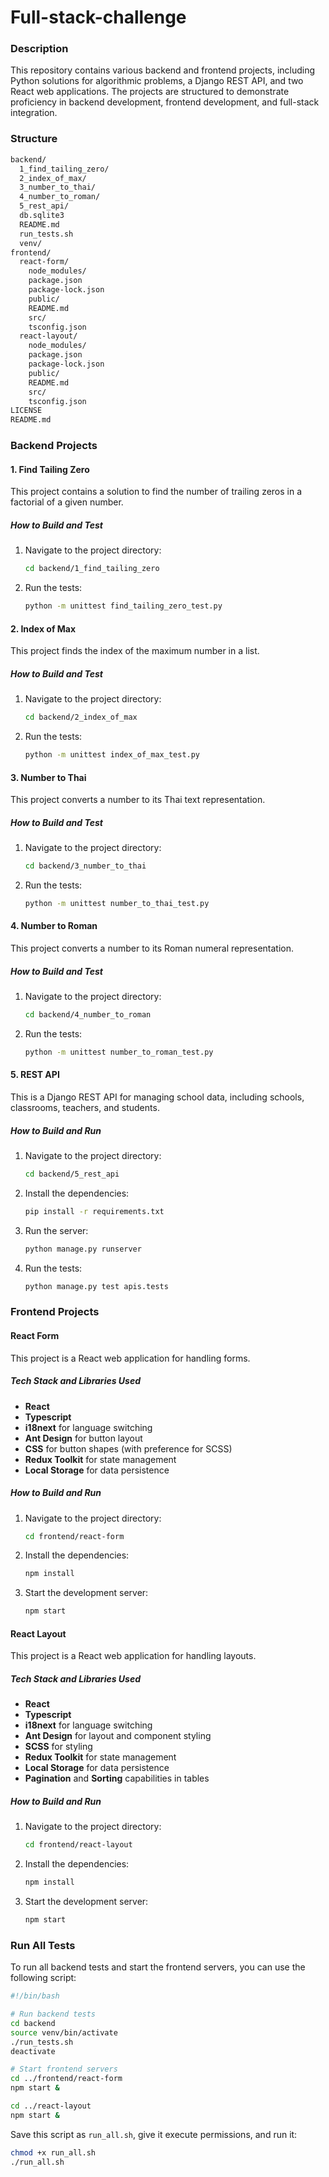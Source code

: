 # Full-stack-challenge

### Description

This repository contains various backend and frontend projects, including Python solutions for algorithmic problems, a Django REST API, and two React web applications. The projects are structured to demonstrate proficiency in backend development, frontend development, and full-stack integration.

### Structure

```bash
backend/
  1_find_tailing_zero/
  2_index_of_max/
  3_number_to_thai/
  4_number_to_roman/
  5_rest_api/
  db.sqlite3
  README.md
  run_tests.sh
  venv/
frontend/
  react-form/
    node_modules/
    package.json
    package-lock.json
    public/
    README.md
    src/
    tsconfig.json
  react-layout/
    node_modules/
    package.json
    package-lock.json
    public/
    README.md
    src/
    tsconfig.json
LICENSE
README.md
```

### Backend Projects

#### 1. Find Tailing Zero

This project contains a solution to find the number of trailing zeros in a factorial of a given number.

##### How to Build and Test

1. Navigate to the project directory:
   ```bash
   cd backend/1_find_tailing_zero
   ```
2. Run the tests:
   ```bash
   python -m unittest find_tailing_zero_test.py
   ```

#### 2. Index of Max

This project finds the index of the maximum number in a list.

##### How to Build and Test

1. Navigate to the project directory:
   ```bash
   cd backend/2_index_of_max
   ```
2. Run the tests:
   ```bash
   python -m unittest index_of_max_test.py
   ```

#### 3. Number to Thai

This project converts a number to its Thai text representation.

##### How to Build and Test

1. Navigate to the project directory:
   ```bash
   cd backend/3_number_to_thai
   ```
2. Run the tests:
   ```bash
   python -m unittest number_to_thai_test.py
   ```

#### 4. Number to Roman

This project converts a number to its Roman numeral representation.

##### How to Build and Test

1. Navigate to the project directory:
   ```bash
   cd backend/4_number_to_roman
   ```
2. Run the tests:
   ```bash
   python -m unittest number_to_roman_test.py
   ```

#### 5. REST API

This is a Django REST API for managing school data, including schools, classrooms, teachers, and students.

##### How to Build and Run

1. Navigate to the project directory:
   ```bash
   cd backend/5_rest_api
   ```
2. Install the dependencies:
   ```bash
   pip install -r requirements.txt
   ```
3. Run the server:
   ```bash
   python manage.py runserver
   ```
4. Run the tests:
   ```bash
   python manage.py test apis.tests
   ```

### Frontend Projects

#### React Form

This project is a React web application for handling forms.

##### Tech Stack and Libraries Used

- **React**
- **Typescript**
- **i18next** for language switching
- **Ant Design** for button layout
- **CSS** for button shapes (with preference for SCSS)
- **Redux Toolkit** for state management
- **Local Storage** for data persistence

##### How to Build and Run

1. Navigate to the project directory:
   ```bash
   cd frontend/react-form
   ```
2. Install the dependencies:
   ```bash
   npm install
   ```
3. Start the development server:
   ```bash
   npm start
   ```

#### React Layout

This project is a React web application for handling layouts.

##### Tech Stack and Libraries Used

- **React**
- **Typescript**
- **i18next** for language switching
- **Ant Design** for layout and component styling
- **SCSS** for styling
- **Redux Toolkit** for state management
- **Local Storage** for data persistence
- **Pagination** and **Sorting** capabilities in tables

##### How to Build and Run

1. Navigate to the project directory:
   ```bash
   cd frontend/react-layout
   ```
2. Install the dependencies:
   ```bash
   npm install
   ```
3. Start the development server:
   ```bash
   npm start
   ```

### Run All Tests

To run all backend tests and start the frontend servers, you can use the following script:

```bash
#!/bin/bash

# Run backend tests
cd backend
source venv/bin/activate
./run_tests.sh
deactivate

# Start frontend servers
cd ../frontend/react-form
npm start &

cd ../react-layout
npm start &
```

Save this script as `run_all.sh`, give it execute permissions, and run it:

```bash
chmod +x run_all.sh
./run_all.sh
```